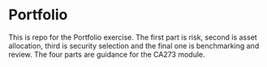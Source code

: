 Portfolio
====

This is repo for the Portfolio exercise.  The first part is risk, second is asset allocation, third is security selection and the final one is benchmarking and review.  The four parts are guidance for the CA273 module. 
